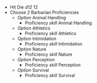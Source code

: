 - Hit Die _d12_ 12
- Choose _2_ Barbarian Proficiencies
    - _Option_ Animal Handling
        - Proficiency _skill_ Animal Handling
    - _Option_ Athletics
        - Proficiency _skill_ Athletics
    - _Option_ Intimidation
        - Proficiency _skill_ Intimidation
    - _Option_ Nature
        - Proficiency _skill_ Nature
    - _Option_ Perception
        - Proficiency _skill_ Perception
    - _Option_ Survival
        - Proficiency _skill_ Survival

